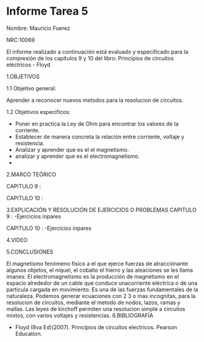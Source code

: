 # Informe Tarea 5


Nombre: Mauricio Fuerez

NRC:10069

El informe realizado a continuación está evaluado y especificado para la compresión de los capítulos 9 y 10 del libro: Principios de circuitos eléctricos - Floyd

1.OBJETIVOS

1.1 Objetivo general:

Aprender a reconocer nuevos metodos para la resolucion de circuitos.

1.2 Objetivos especificos:

*  Poner en practica la Ley de Ohm para encontrar los valores de la corriente.
*  Establecer de manera concreta la relación entre corriente, voltaje y resistencia.
*  Analizar y aprender que es el el magnetismo.
*  analizar y aprender que es el electromagnetismo.
*  
2.MARCO TEÓRICO

CAPITULO 9 : 



CAPITULO 10 : 



3.EXPLICACIÓN Y RESOLUCIÓN DE EJERCICIOS O PROBLEMAS
CAPITULO 9 : 
-Ejercicios inpares



CAPITULO 10 : 
-Ejercicios inpares



4.VIDEO



5.CONCLUSIONES

El magnetismo fenómeno físico a el que ejerce fuerzas de atracciónante algunos objetos, el níquel, el cobalto el hierro y las aleaciones se les llama imanes.
El electromagnetismo es la producción de magnetismo en el espacio alrededor de un cable que conduce unacorriente eléctrica o de una partícula cargada en movimiento. Es una de las fuerzas fundamentales de la naturaleza.
Podemos generar ecuaciones con 2 3 o mas incognitas, para la resolucion de circuitos, mediante el metodo de nodos, lazos, ramas y mallas.
Las leyes de kirchoff permiten una resolucion simple a circuitos mixtos, con varios voltajes y resistencias.
6.BIBLIOGRAFÍA

*  Floyd (8va Ed)(2007). Principios de circuitos electricos. Pearson Education.
